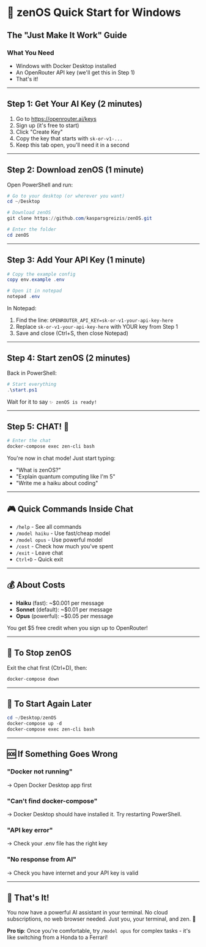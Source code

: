 # 🧘 zenOS Quick Start for Windows
## The "Just Make It Work" Guide

### What You Need
- Windows with Docker Desktop installed
- An OpenRouter API key (we'll get this in Step 1)
- That's it!

---

## Step 1: Get Your AI Key (2 minutes)
1. Go to https://openrouter.ai/keys
2. Sign up (it's free to start)
3. Click "Create Key"
4. Copy the key that starts with `sk-or-v1-...`
5. Keep this tab open, you'll need it in a second

---

## Step 2: Download zenOS (1 minute)
Open PowerShell and run:
```powershell
# Go to your desktop (or wherever you want)
cd ~/Desktop

# Download zenOS
git clone https://github.com/kasparsgreizis/zenOS.git

# Enter the folder
cd zenOS
```

---

## Step 3: Add Your API Key (1 minute)
```powershell
# Copy the example config
copy env.example .env

# Open it in notepad
notepad .env
```

In Notepad:
1. Find the line: `OPENROUTER_API_KEY=sk-or-v1-your-api-key-here`
2. Replace `sk-or-v1-your-api-key-here` with YOUR key from Step 1
3. Save and close (Ctrl+S, then close Notepad)

---

## Step 4: Start zenOS (2 minutes)
Back in PowerShell:
```powershell
# Start everything
.\start.ps1
```

Wait for it to say `✨ zenOS is ready!`

---

## Step 5: CHAT! 🎉
```powershell
# Enter the chat
docker-compose exec zen-cli bash
```

You're now in chat mode! Just start typing:
- "What is zenOS?"
- "Explain quantum computing like I'm 5"
- "Write me a haiku about coding"

---

## 🎮 Quick Commands Inside Chat

- `/help` - See all commands
- `/model haiku` - Use fast/cheap model
- `/model opus` - Use powerful model  
- `/cost` - Check how much you've spent
- `/exit` - Leave chat
- `Ctrl+D` - Quick exit

---

## 💰 About Costs

- **Haiku** (fast): ~$0.001 per message
- **Sonnet** (default): ~$0.01 per message
- **Opus** (powerful): ~$0.05 per message

You get $5 free credit when you sign up to OpenRouter!

---

## 🛑 To Stop zenOS
Exit the chat first (Ctrl+D), then:
```powershell
docker-compose down
```

---

## 🔄 To Start Again Later
```powershell
cd ~/Desktop/zenOS
docker-compose up -d
docker-compose exec zen-cli bash
```

---

## 🆘 If Something Goes Wrong

### "Docker not running"
→ Open Docker Desktop app first

### "Can't find docker-compose"
→ Docker Desktop should have installed it. Try restarting PowerShell.

### "API key error"
→ Check your .env file has the right key

### "No response from AI"
→ Check you have internet and your API key is valid

---

## 🎯 That's It!

You now have a powerful AI assistant in your terminal. No cloud subscriptions, no web browser needed. Just you, your terminal, and zen. 🧘

**Pro tip**: Once you're comfortable, try `/model opus` for complex tasks - it's like switching from a Honda to a Ferrari!
